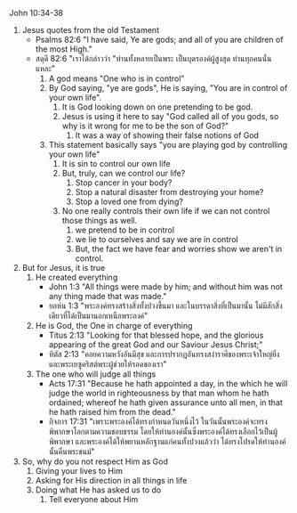 John 10:34-38 

1. Jesus quotes from the old Testament
    - Psalms 82:6 "I have said, Ye are gods; and all of you are children of the most High."
    - สดุดี 82:6 "เราได้กล่าวว่า "ท่านทั้งหลายเป็นพระ เป็นบุตรองค์ผู้สูงสุด ท่านทุกคนนั่นแหละ"
        1. A god means "One who is in control"
        2. By God saying, "ye are gods", He is saying, "You are in control of your own life".
            1. It is God looking down on one pretending to be god.
            2. Jesus is using it here to say "God called all of you gods, so why is it wrong for me to be the son of God?"
                1. It was a way of showing their false notions of God
        3. This statement basically says "you are playing god by controlling your own life"
            1. It is sin to control our own life
            2. But, truly, can we control our life?
                1. Stop cancer in your body?
                2. Stop a natural disaster from destroying your home?
                3. Stop a loved one from dying?
            3. No one really controls their own life if we can not control those things as well.
                1. we pretend to be in control
                2. we lie to ourselves and say we are in control
                3. But, the fact we have fear and worries show we aren't in control.
2. But for Jesus, it is true
    1. He created everything
        - John 1:3 "All things were made by him; and without him was not any thing made that was made."
        - ยอห์น 1:3 "พระองค์ทรงสร้างสิ่งทั้งปวงขึ้นมา และในบรรดาสิ่งที่เป็นมานั้น ไม่มีสักสิ่งเดียวที่ได้เป็นมานอกเหนือพระองค์"
    2. He is God, the One in charge of everything
        - Titus 2:13 "Looking for that blessed hope, and the glorious appearing of the great God and our Saviour Jesus Christ;"
        - ทิตัส 2:13 "คอยความหวังอันมีสุข และการปรากฏอันทรงสง่าราศีของพระเจ้าใหญ่ยิ่ง และพระเยซูคริสต์พระผู้ช่วยให้รอดของเรา"
    3. The one who will judge all things
        - Acts 17:31 "Because he hath appointed a day, in the which he will judge the world in righteousness by that man whom he hath ordained; whereof he hath given assurance unto all men, in that he hath raised him from the dead."
        - กิจการ 17:31 "เพราะพระองค์ได้ทรงกำหนดวันหนึ่งไว้ ในวันนั้นพระองค์จะทรงพิพากษาโลกตามความชอบธรรม โดยให้ท่านองค์นั้นซึ่งพระองค์ได้ทรงเลือกไว้เป็นผู้พิพากษา และพระองค์ได้ให้พยานหลักฐานแก่คนทั้งปวงแล้วว่า ได้ทรงโปรดให้ท่านองค์นั้นคืนพระชนม์"
3. So, why do you not respect Him as God
    1. Giving your lives to Him
    2. Asking for His direction in all things in life
    3. Doing what He has asked us to do
        1. Tell everyone about Him